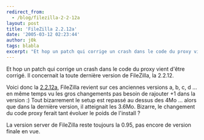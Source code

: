 ```yaml
---
redirect_from:
  - /blog/filezilla-2-2-12a
layout: post
title: 'FileZilla 2.2.12a'
date: '2005-03-12 02:23:44'
author: j0k
tags: blabla
excerpt: "Et hop un patch qui corrige un crash dans le code du proxy vient d'être corrigé.   Il concernait la toute dernière version de FileZilla, la 2.2.12.  \n  \nVoici donc la [2.2.12a](http://sourceforge.net/project/showfiles.php?group_id=21558&amp;package_id=15149&amp;release_id=312026), FileZilla revient sur ces anciennes versions a, b, c, d ... en même      …"
---
```


Et hop un patch qui corrige un crash dans le code du proxy vient d'être corrigé.   Il concernait la toute dernière version de FileZilla, la 2.2.12.

Voici donc la [2.2.12a](http://sourceforge.net/project/showfiles.php?group_id=21558&amp;package_id=15149&amp;release_id=312026), FileZilla revient sur ces anciennes versions a, b, c, d ... en même temps vu les gros changements pas besoin de rajouter +1 dans la version :)     Tout bizarrement le setup est repassé au dessus des 4Mo ... alors que dans la dernière version, il atteignait les  3.6Mo. Bizarre, le changement du code proxy ferait tant évoluer le poids de l'install ?

La version server de FileZilla reste toujours la 0.95, pas encore de version finale en vue.
